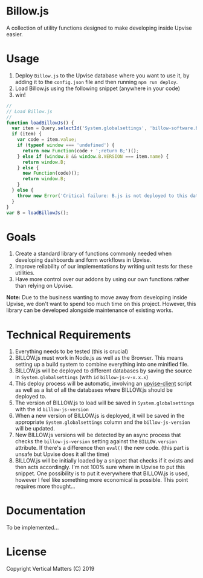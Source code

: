 # Billow.js

A collection of utility functions designed to make developing inside Upvise easier.

# Usage

1. Deploy `Billow.js` to the Upvise database where you want to use it, by adding it to the `config.json` file and then running `npm run deploy`.
2. Load Billow.js using the following snippet (anywhere in your code)
3. win!

```javascript
//
// Load Billow.js
//
function loadBillowJs() {
  var item = Query.selectId('System.globalsettings', 'billow-software.billow.js');
  if (item) {
    var code = item.value;
    if (typeof window === 'undefined') {
      return new Function(code + ';return B;')();
    } else if (window.B && window.B.VERSION === item.name) {
      return window.B;
    } else {
      new Function(code)();
      return window.B;
    }
  } else {
    throw new Error('Critical failure: B.js is not deployed to this database');
  }
}
var B = loadBillowJs();
```

# Goals

1. Create a standard library of functions commonly needed when developing dashboards and form workflows in Upvise.
2. Improve reliability of our implementations by writing unit tests for these utilities.
3. Have more control over our addons by using our own functions rather than relying on Upvise.

**Note:** Due to the business wanting to move away from developing inside Upvise, we don't want to spend too much time on this project. However, this library can be developed alongside maintenance of existing works.

# Technical Requirements

1. Everything needs to be tested (this is crucial)
2. BILLOW.js must work in Node.js as well as the Browser. This means setting up a build system to combine everything into one minified file.
3. BILLOW.js will be deployed to different databases by saving the source in `System.globalsettings` (with `id` `billow-js-v-x.x.x`)
4. This deploy process will be automatic, involving an [upvise-client](VerticalMatters/upvise-client) script as well as a list of all the databases where BILLOW.js should be deployed to.
4. The version of BILLOW.js to load will be saved in `System.globalsettings` with the id `billow-js-version`
5. When a new version of BILLOW.js is deployed, it will be saved in the appropriate `System.globalsettings` column and the `billow-js-version` will be updated.
6. New BILLOW.js versions will be detected by an async process that checks the `billow-js-version` setting against the `BILLOW.version` attribute. If there's a difference then `eval()` the new code. (this part is unsafe but Upvise does it all the time)
7. BILLOW.js will be initially loaded by a snippet that checks if it exists and then acts accordingly. I'm not 100% sure where in Upvise to put this snippet. One possibility is to put it everywhere that BILLOW.js is used, however I feel like something more economical is possible. This point requires more thought...

# Documentation

To be implemented...

# License

Copyright Vertical Matters (C) 2019
